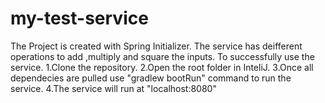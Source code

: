 # my-test-service

The Project is created with Spring Initializer.
The service has deifferent operations to add ,multiply and square the inputs.
To successfully use the service.
  1.Clone the repository.
  2.Open the root folder in InteliJ.
  3.Once all dependecies are pulled use "gradlew bootRun" command to run the service.
  4.The service will run at "localhost:8080"
